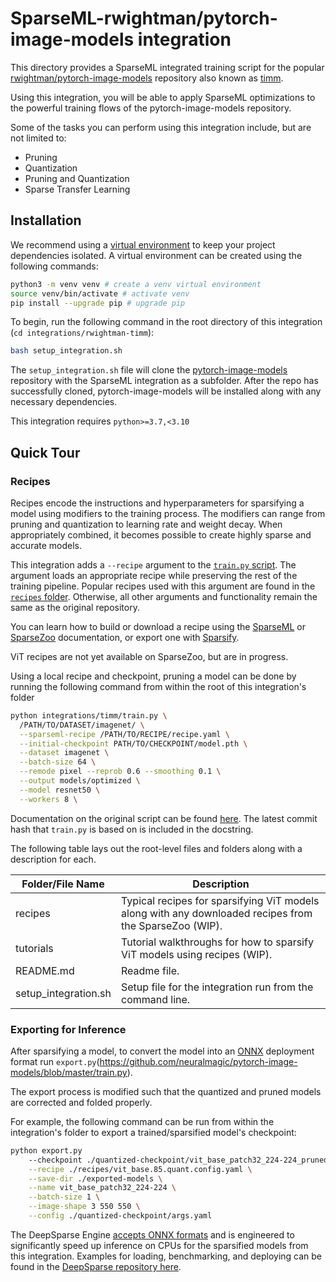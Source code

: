 <!--
Copyright (c) 2021 - present / Neuralmagic, Inc. All Rights Reserved.

Licensed under the Apache License, Version 2.0 (the "License");
you may not use this file except in compliance with the License.
You may obtain a copy of the License at

   http://www.apache.org/licenses/LICENSE-2.0

Unless required by applicable law or agreed to in writing,
software distributed under the License is distributed on an "AS IS" BASIS,
WITHOUT WARRANTIES OR CONDITIONS OF ANY KIND, either express or implied.
See the License for the specific language governing permissions and
limitations under the License.
-->

# SparseML-rwightman/pytorch-image-models integration
This directory provides a SparseML integrated training script for the popular
[rwightman/pytorch-image-models](https://github.com/rwightman/pytorch-image-models)
repository also known as [timm](https://pypi.org/project/timm/).

Using this integration, you will be able to apply SparseML optimizations
to the powerful training flows of the pytorch-image-models repository.

Some of the tasks you can perform using this integration include, but are not limited to:
* Pruning
* Quantization
* Pruning and Quantization
* Sparse Transfer Learning

## Installation
We recommend using a [virtual environment](https://docs.python.org/3/library/venv.html) to keep your project dependencies isolated.
A virtual environment can be created using the following commands:

```bash
python3 -m venv venv # create a venv virtual environment
source venv/bin/activate # activate venv
pip install --upgrade pip # upgrade pip
```

To begin, run the following command in the root directory of this integration (`cd integrations/rwightman-timm`):
```bash
bash setup_integration.sh
```

The `setup_integration.sh` file will clone the [pytorch-image-models](https://github.com/neuralmagic/pytorch-image-models.git) repository with the SparseML integration as a subfolder.
After the repo has successfully cloned, pytorch-image-models will be installed along with any necessary dependencies.

This integration requires `python>=3.7,<3.10`

## Quick Tour
### Recipes
Recipes encode the instructions and hyperparameters for sparsifying a model using modifiers to the training process.
The modifiers can range from pruning and quantization to learning rate and weight decay.
When appropriately combined, it becomes possible to create highly sparse and accurate models.

This integration adds a `--recipe` argument to the 
[`train.py` script](https://github.com/neuralmagic/pytorch-image-models/blob/master/train.py).
The argument loads an appropriate recipe while preserving the rest of the training pipeline.
Popular recipes used with this argument are found in the [`recipes` folder](./recipes).
Otherwise, all other arguments and functionality remain the same as the original repository.

You can learn how to build or download a recipe using the
[SparseML](https://github.com/neuralmagic/sparseml)
or [SparseZoo](https://github.com/neuralmagic/sparsezoo)
documentation, or export one with [Sparsify](https://github.com/neuralmagic/sparsify).

ViT recipes are not yet available on SparseZoo, but are in progress.

Using a local recipe and checkpoint, pruning a model can be done by running the following command from within the root of this integration's folder
```bash
python integrations/timm/train.py \
  /PATH/TO/DATASET/imagenet/ \
  --sparseml-recipe /PATH/TO/RECIPE/recipe.yaml \
  --initial-checkpoint PATH/TO/CHECKPOINT/model.pth \
  --dataset imagenet \
  --batch-size 64 \
  --remode pixel --reprob 0.6 --smoothing 0.1 \
  --output models/optimized \
  --model resnet50 \
  --workers 8 \
```  

Documentation on the original script can be found
[here](https://rwightman.github.io/pytorch-image-models/scripts/).
The latest commit hash that `train.py` is based on is included in the docstring.


The following table lays out the root-level files and folders along with a description for each.

| Folder/File Name     | Description                                                                                                           |
|----------------------|-----------------------------------------------------------------------------------------------------------------------|
| recipes              | Typical recipes for sparsifying ViT models along with any downloaded recipes from the SparseZoo (WIP).                      |
| tutorials            | Tutorial walkthroughs for how to sparsify ViT models using recipes (WIP).                                                   |          |
| README.md            | Readme file.                                                                                                        |
| setup_integration.sh | Setup file for the integration run from the command line.   

### Exporting for Inference

After sparsifying a model, to convert the model into an [ONNX](https://onnx.ai/) deployment format run `export.py`(https://github.com/neuralmagic/pytorch-image-models/blob/master/train.py).

The export process is modified such that the quantized and pruned models are corrected and folded properly.

For example, the following command can be run from within the integration's folder to export a trained/sparsified model's checkpoint:
```bash
python export.py 
    --checkpoint ./quantized-checkpoint/vit_base_patch32_224-224_pruned.pth.tar \
    --recipe ./recipes/vit_base.85.quant.config.yaml \
    --save-dir ./exported-models \
    --name vit_base_patch32_224-224 \
    --batch-size 1 \
    --image-shape 3 550 550 \
    --config ./quantized-checkpoint/args.yaml
```

The DeepSparse Engine [accepts ONNX formats](https://docs.neuralmagic.com/sparseml/source/onnx_export.html) and is engineered to significantly speed up inference on CPUs for the sparsified models from this integration.
Examples for loading, benchmarking, and deploying can be found in the [DeepSparse repository here](https://github.com/neuralmagic/deepsparse).